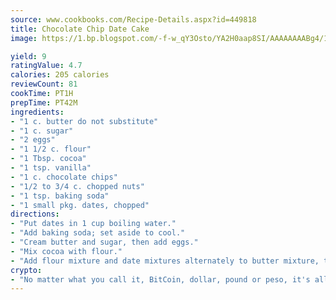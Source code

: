 ```yaml
---
source: www.cookbooks.com/Recipe-Details.aspx?id=449818
title: Chocolate Chip Date Cake
image: https://1.bp.blogspot.com/-f-w_qY3Osto/YA2H0aap8SI/AAAAAAAABg4/17myAO5s9b8JksYvWDXpYkaDlcY0g6k_gCLcBGAsYHQ/s296/3.png

yield: 9
ratingValue: 4.7
calories: 205 calories
reviewCount: 81
cookTime: PT1H
prepTime: PT42M
ingredients:
- "1 c. butter do not substitute"
- "1 c. sugar"
- "2 eggs"
- "1 1/2 c. flour"
- "1 Tbsp. cocoa"
- "1 tsp. vanilla"
- "1 c. chocolate chips"
- "1/2 to 3/4 c. chopped nuts"
- "1 tsp. baking soda"
- "1 small pkg. dates, chopped"
directions:
- "Put dates in 1 cup boiling water."
- "Add baking soda; set aside to cool."
- "Cream butter and sugar, then add eggs."
- "Mix cocoa with flour."
- "Add flour mixture and date mixtures alternately to butter mixture, then add vanilla."
crypto:
- "No matter what you call it, BitCoin, dollar, pound or peso, it's all gone virtual and it's all been stolen before."
---
```

